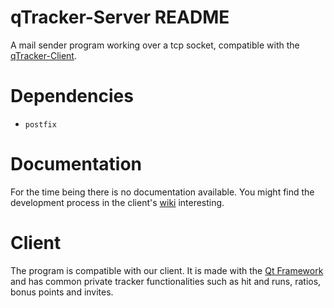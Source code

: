 # qTracker-Server README
A mail sender program working over a tcp socket, compatible with the [qTracker-Client](https://github.com/Feqzz/qTracker-Client).

# Dependencies
* `postfix`

# Documentation
For the time being there is no documentation available. You might find the development process in 
the client's [wiki](https://github.com/Feqzz/qTracker-Client/wiki) interesting.

# Client
The program is compatible with our client. It is made with the [Qt Framework](https://www.qt.io/) and has common private tracker functionalities such as 
hit and runs, ratios, bonus points and invites.
